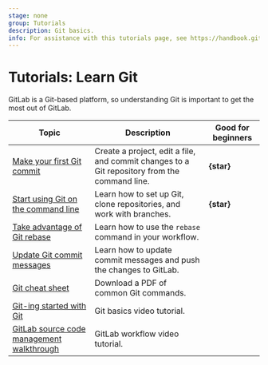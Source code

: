 ```yaml
---
stage: none
group: Tutorials
description: Git basics.
info: For assistance with this tutorials page, see https://handbook.gitlab.com/handbook/product/ux/technical-writing/#assignments-to-other-projects-and-subjects.
---
```


# Tutorials: Learn Git

GitLab is a Git-based platform, so understanding Git is important to get
the most out of GitLab.

| Topic | Description | Good for beginners |
|-------|-------------|--------------------|
| [Make your first Git commit](make_first_git_commit/index.md) | Create a project, edit a file, and commit changes to a Git repository from the command line. | **{star}** |
| [Start using Git on the command line](../topics/git/commands.md) | Learn how to set up Git, clone repositories, and work with branches. | **{star}** |
| [Take advantage of Git rebase](https://about.gitlab.com/blog/2022/10/06/take-advantage-of-git-rebase/) | Learn how to use the `rebase` command in your workflow. | |
| [Update Git commit messages](update_commit_messages/index.md) | Learn how to update commit messages and push the changes to GitLab. | |
| [Git cheat sheet](https://about.gitlab.com/images/press/git-cheat-sheet.pdf) | Download a PDF of common Git commands. | |
| [Git-ing started with Git](https://www.youtube.com/watch?v=Ce5nz5n41z4) | Git basics video tutorial. | |
| [GitLab source code management walkthrough](https://www.youtube.com/watch?v=wTQ3aXJswtM) | GitLab workflow video tutorial. | |

